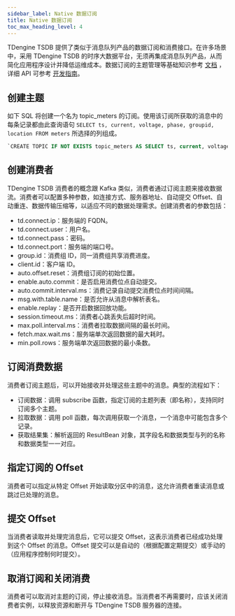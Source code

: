 ```yaml
---
sidebar_label: Native 数据订阅
title: Native 数据订阅
toc_max_heading_level: 4
---
```


TDengine TSDB 提供了类似于消息队列产品的数据订阅和消费接口。在许多场景中，采用 TDengine TSDB 的时序大数据平台，无须再集成消息队列产品，从而简化应用程序设计并降低运维成本。数据订阅的主题管理等基础知识参考 [文档](../topic/) ，详细 API 可参考 [开发指南](../../../develop/tmq/)。

## 创建主题

如下 SQL 将创建一个名为 topic_meters 的订阅。使用该订阅所获取的消息中的每条记录都由此查询语句 `SELECT ts, current, voltage, phase, groupid, location FROM meters` 所选择的列组成。

```SQL
`CREATE TOPIC IF NOT EXISTS topic_meters AS SELECT ts, current, voltage, phase, groupid, location FROM meters`  
```

## 创建消费者

TDengine TSDB 消费者的概念跟 Kafka 类似，消费者通过订阅主题来接收数据流。消费者可以配置多种参数，如连接方式、服务器地址、自动提交 Offset、自动重连、数据传输压缩等，以适应不同的数据处理需求。创建消费者的参数包括：

- td.connect.ip：服务端的 FQDN。
- td.connect.user：用户名。
- td.connect.pass：密码。
- td.connect.port：服务端的端口号。
- group.id：消费组 ID，同一消费组共享消费进度。
- client.id：客户端 ID。
- auto.offset.reset：消费组订阅的初始位置。
- enable.auto.commit：是否启用消费位点自动提交。
- auto.commit.interval.ms：消费记录自动提交消费位点时间间隔。
- msg.with.table.name：是否允许从消息中解析表名。
- enable.replay：是否开启数据回放功能。
- session.timeout.ms：消费者心跳丢失后超时时间。
- max.poll.interval.ms：消费者拉取数据间隔的最长时间。
- fetch.max.wait.ms：服务端单次返回数据的最大耗时。
- min.poll.rows：服务端单次返回数据的最小条数。

## 订阅消费数据

消费者订阅主题后，可以开始接收并处理这些主题中的消息。典型的流程如下：

- 订阅数据：调用 subscribe 函数，指定订阅的主题列表（即名称），支持同时订阅多个主题。
- 拉取数据：调用 poll 函数，每次调用获取一个消息，一个消息中可能包含多个记录。
- 获取结果集：解析返回的 ResultBean 对象，其字段名和数据类型与列的名称和数据类型一一对应。

## 指定订阅的 Offset

消费者可以指定从特定 Offset 开始读取分区中的消息，这允许消费者重读消息或跳过已处理的消息。

## 提交 Offset

当消费者读取并处理完消息后，它可以提交 Offset，这表示消费者已经成功处理到这个 Offset 的消息。Offset 提交可以是自动的（根据配置定期提交）或手动的（应用程序控制何时提交）。

## 取消订阅和关闭消费

消费者可以取消对主题的订阅，停止接收消息。当消费者不再需要时，应该关闭消费者实例，以释放资源和断开与 TDengine TSDB 服务器的连接。  
